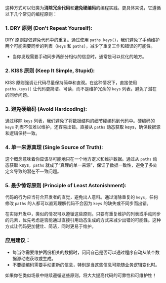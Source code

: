 这种方式可以归类为**消除冗余代码**和**避免硬编码**的编程实践。更具体来说，它遵循以下几个常见的编程原则：

### 1. **DRY 原则 (Don't Repeat Yourself)**:

DRY 原则提倡避免代码中的重复。通过使用 `paths.keys()`，我们避免了手动维护两个可能需要同步的列表（`keys` 和 `paths`），减少了重复工作和错误的可能性。

- 当你发现需要手动同步两部分相似的信息时，通常是可以优化的地方。

### 2. **KISS 原则 (Keep It Simple, Stupid)**:

KISS 原则强调让代码尽量保持简单和直观。在这种情况下，直接使用 `paths.keys()` 让代码更简洁、可读，而不是维护冗余的 `keys` 列表，避免了潜在的同步问题。

### 3. **避免硬编码 (Avoid Hardcoding)**:

通过移除 `keys` 列表，我们避免了将数据结构的细节硬编码到代码中。硬编码的 `keys` 列表不仅难以维护，还容易出错。直接从 `paths` 动态获取 keys，确保数据源和逻辑保持一致。

### 4. **单一来源真理 (Single Source of Truth)**:

这个概念意味着你应该尽可能地只在一个地方定义和维护数据。通过从 `paths` 动态获取 keys，`paths` 就成了“真理的单一来源”，保证了数据一致性，避免了多处定义导致的潜在不一致问题。

### 5. **最少惊讶原则 (Principle of Least Astonishment)**:

代码的行为应当符合开发者的直觉，避免出人意料。通过消除重复的 `keys`，任何修改 `paths` 的人都可以直观理解代码不会因为 `keys` 的缺失或不同步而出错。

在实际开发中，类似的情况可以遵循这些原则。只要有重复维护的列表或手动同步的元素，优先考虑是否能通过直接引用动态生成的方式来减少出错的可能性。这种方式让代码更加健壮、简洁，同时更易于维护。

### 应用建议：

- 每当你需要维护两份相关的数据时，问问自己是否可以通过程序自动从某个数据源动态获取或生成。
- 不要硬编码需要手动更新的信息，特别是当这些信息可能随业务逻辑变化时。

如果你在类似场景中继续遵循这些原则，将大大提高代码的可靠性和可维护性！
